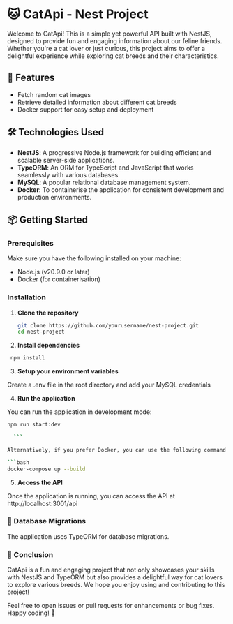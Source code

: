 # 🐱 CatApi - Nest Project

Welcome to CatApi! This is a simple yet powerful API built with NestJS, designed to provide fun and engaging information about our feline friends. Whether you're a cat lover or just curious, this project aims to offer a delightful experience while exploring cat breeds and their characteristics.

## 🚀 Features

- Fetch random cat images
- Retrieve detailed information about different cat breeds
- Docker support for easy setup and deployment

## 🛠️ Technologies Used

- **NestJS**: A progressive Node.js framework for building efficient and scalable server-side applications.
- **TypeORM**: An ORM for TypeScript and JavaScript that works seamlessly with various databases.
- **MySQL**: A popular relational database management system.
- **Docker**: To containerise the application for consistent development and production environments.

## 📦 Getting Started

### Prerequisites

Make sure you have the following installed on your machine:

- Node.js (v20.9.0 or later)
- Docker (for containerisation)

### Installation

1. **Clone the repository**

   ```bash
   git clone https://github.com/yourusername/nest-project.git
   cd nest-project

   ```

2. **Install dependencies**

```bash
 npm install

```

3. **Setup your environment variables**

Create a .env file in the root directory and add your MySQL credentials

4. **Run the application**

You can run the application in development mode:

````bash
npm run start:dev

  ```

Alternatively, if you prefer Docker, you can use the following command:

```bash
docker-compose up --build

````

5. **Access the API**

Once the application is running, you can access the API at http://localhost:3001/api

### 📄 Database Migrations

The application uses TypeORM for database migrations.

### 🌟 Conclusion

CatApi is a fun and engaging project that not only showcases your skills with NestJS and TypeORM but also provides a delightful way for cat lovers to explore various breeds. We hope you enjoy using and contributing to this project!

Feel free to open issues or pull requests for enhancements or bug fixes. Happy coding! 🐾
